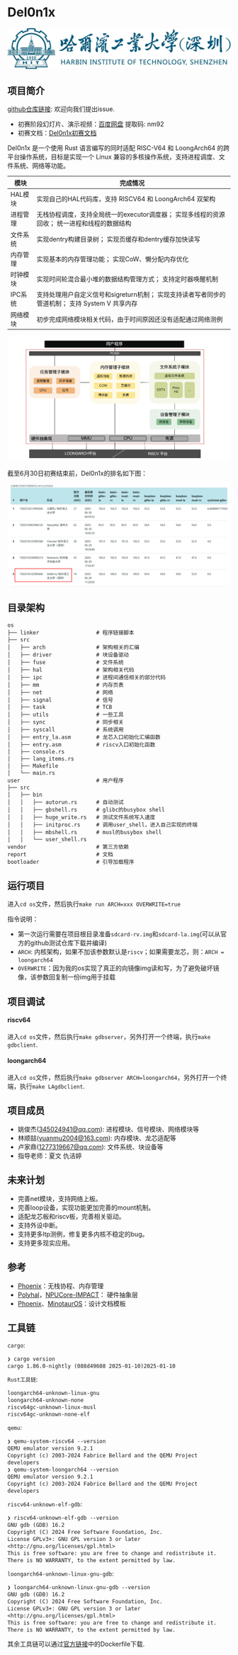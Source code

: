 # Del0n1x

![](./report/image/school.jpg)

## 项目简介

[github仓库链接](https://github.com/Ya0rk/myOS): 欢迎向我们提出issue.

- 初赛阶段幻灯片、演示视频：[百度网盘](https://pan.baidu.com/s/19P5LKVmHvv3Uh7tCzk3CPA?pwd=nm92) 提取码: nm92
- 初赛文档：[Del0n1x初赛文档](./Del0n1x初赛文档.pdf)

Del0n1x 是一个使用 Rust 语言编写的同时适配 RISC-V64 和 LoongArch64 的跨平台操作系统，目标是实现一个 Linux 兼容的多核操作系统，支持进程调度、文件系统、网络等功能。

| 模块  | 完成情况 |
| ---   | ---   |
| HAL模块  | 实现自己的HAL代码库，支持 RISCV64 和 LoongArch64 双架构    |
| 进程管理 | 无栈协程调度，支持全局统一的executor调度器； 实现多线程的资源回收； 统一进程和线程的数据结构    |
| 文件系统 | 实现dentry构建目录树； 实现页缓存和dentry缓存加快读写    |
| 内存管理 | 实现基本的内存管理功能； 实现CoW、懒分配内存优化    |
| 时钟模块 | 实现时间轮混合最小堆的数据结构管理方式； 支持定时器唤醒机制    |
| IPC系统 | 支持处理用户自定义信号和sigreturn机制； 实现支持读者写者同步的管道机制； 支持 System V 共享内存    |
| 网络模块 | 初步完成网络模块相关代码，由于时间原因还没有适配通过网络测例    |


![](./report/image/整体架构图.png)

截至6月30日初赛结束前，Del0n1x的排名如下图：

![](./report/image/初赛排名.png)

## 目录架构

```
os
├── linker                  # 程序链接脚本
├── src
│   ├── arch                # 架构相关的汇编
│   ├── driver              # 块设备驱动
│   ├── fuse                # 文件系统
│   ├── hal                 # 架构相关代码
│   ├── ipc                 # 进程间通信相关的部分代码
│   ├── mm                  # 内存页表
│   ├── net                 # 网络
│   ├── signal              # 信号
│   ├── task                # TCB
│   ├── utils               # 一些工具
│   ├── sync                # 同步相关
│   ├── syscall             # 系统调用
│   ├── entry_la.asm        # 龙芯入口初始化汇编函数
│   ├── entry.asm           # riscv入口初始化函数
│   ├── console.rs
│   ├── lang_items.rs
│   ├── Makefile
│   └── main.rs
user                        # 用户程序
├── src
│   ├── bin
│   │   ├── autorun.rs      # 自动测试
│   │   ├── gbshell.rs      # glibc的busybox shell
│   │   ├── huge_write.rs   # 测试文件系统写入速度
│   │   ├── initproc.rs     # 调用user_shell，进入自己实现的终端
│   │   ├── mbshell.rs      # musl的busybox shell
│   │   └── user_shell.rs
vendor                      # 第三方依赖
report                      # 文档
bootloader                  # 引导加载程序
```


## 运行项目

进入`cd os`文件，然后执行`make run ARCH=xxx OVERWRITE=true`

指令说明：

- 第一次运行需要在项目根目录准备`sdcard-rv.img`和`sdcard-la.img`(可以从官方的github测试仓库下载并编译)
- `ARCH`: 内核架构，如果不加该参数默认是`riscv`；如果需要龙芯，则：`ARCH = loongarch64`
- `OVERWRITE`：因为我的os实现了真正的向镜像img读和写，为了避免破坏镜像，该参数回复制一份img用于挂载


## 项目调试

#### riscv64

进入`cd os`文件，然后执行`make gdbserver`，另外打开一个终端，执行`make gdbclient`.

#### loongarch64

进入`cd os`文件，然后执行`make gdbserver ARCH=loongarch64`，另外打开一个终端，执行`make LAgdbclient`.


## 项目成员

- 姚俊杰(345024941@qq.com): 进程模块、信号模块、网络模块等
- 林顺喆(yuanmu2004@163.com): 内存模块、龙芯适配等
- 卢家鼎(1277319667@qq.com): 文件系统、块设备等
- 指导老师：夏文  仇洁婷

## 未来计划

- 完善net模块，支持网络上板。
- 完善loop设备，实现功能更加完善的mount机制。
- 适配龙芯板和riscv板，完善相关驱动。
- 支持外设中断。
- 支持更多ltp测例，修复更多内核不稳定的bug。
- 支持更多现实应用。

## 参考

- [Phoenix](https://github.com/ChenRuiwei/Phoenix)：无栈协程、内存管理
- [Polyhal](https://github.com/Byte-OS/polyhal)，[NPUCore-­IMPACT](https://gitlab.eduxiji.net/educg-group-26011-2376549/T202410699992496-312)： 硬件抽象层
- [Phoenix](https://github.com/ChenRuiwei/Phoenix)、[MinotaurOS](https://github.com/Dr-TSNG/MinotaurOS)：设计文档模板

## 工具链

`cargo`:

```
❯ cargo version
cargo 1.86.0-nightly (088d49608 2025-01-10)2025-01-10
```

`Rust工具链`:

```
loongarch64-unknown-linux-gnu
loongarch64-unknown-none
riscv64gc-unknown-linux-musl
riscv64gc-unknown-none-elf
```

`qemu`:

```
❯ qemu-system-riscv64 --version
QEMU emulator version 9.2.1
Copyright (c) 2003-2024 Fabrice Bellard and the QEMU Project developers
❯ qemu-system-loongarch64 --version
QEMU emulator version 9.2.1
Copyright (c) 2003-2024 Fabrice Bellard and the QEMU Project developers
```

`riscv64-unknown-elf-gdb`: 

```
❯ riscv64-unknown-elf-gdb --version
GNU gdb (GDB) 16.2
Copyright (C) 2024 Free Software Foundation, Inc.
License GPLv3+: GNU GPL version 3 or later <http://gnu.org/licenses/gpl.html>
This is free software: you are free to change and redistribute it.
There is NO WARRANTY, to the extent permitted by law.
```

`loongarch64-unknown-linux-gnu-gdb`:

```
❯ loongarch64-unknown-linux-gnu-gdb --version
GNU gdb (GDB) 16.2
Copyright (C) 2024 Free Software Foundation, Inc.
License GPLv3+: GNU GPL version 3 or later <http://gnu.org/licenses/gpl.html>
This is free software: you are free to change and redistribute it.
There is NO WARRANTY, to the extent permitted by law.
```

其余工具链可以通过[官方链接](https://github.com/oscomp/testsuits-for-oskernel/tree/pre-2025?tab=readme-ov-file)中的Dockerfile下载.